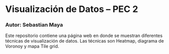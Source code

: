 # Visualización de Datos – PEC 2
### Autor: Sebastian Maya

Este repositorio contiene una página web en donde se muestran diferentes técnicas de visualización de datos. Las técnicas son Heatmap, diagrama de Voronoy y mapa Tile grid.
